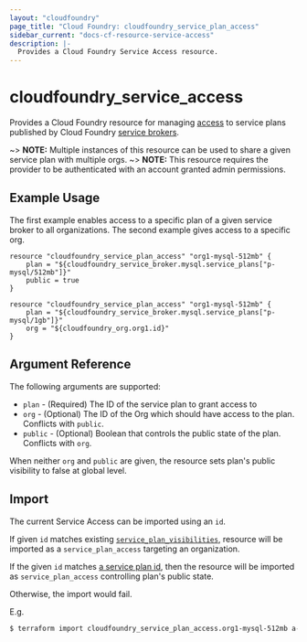 ```yaml
---
layout: "cloudfoundry"
page_title: "Cloud Foundry: cloudfoundry_service_plan_access"
sidebar_current: "docs-cf-resource-service-access"
description: |-
  Provides a Cloud Foundry Service Access resource.
---
```


# cloudfoundry\_service\_access

Provides a Cloud Foundry resource for managing [access](https://docs.cloudfoundry.org/services/access-control.html)
to service plans published by Cloud Foundry [service brokers](https://docs.cloudfoundry.org/services/).

~> **NOTE:** Multiple instances of this resource can be used to share a given service plan with multiple orgs.
~> **NOTE:** This resource requires the provider to be authenticated with an account granted admin permissions.



## Example Usage

The first example enables access to a specific plan of a given service broker to all organizations.
The second example gives access to a specific org.

```hcl
resource "cloudfoundry_service_plan_access" "org1-mysql-512mb" {
    plan = "${cloudfoundry_service_broker.mysql.service_plans["p-mysql/512mb"]}"
    public = true
}

resource "cloudfoundry_service_plan_access" "org1-mysql-512mb" {
    plan = "${cloudfoundry_service_broker.mysql.service_plans["p-mysql/1gb"]}"
    org = "${cloudfoundry_org.org1.id}"
}
```

## Argument Reference

The following arguments are supported:

* `plan` - (Required) The ID of the service plan to grant access to
* `org` - (Optional) The ID of the Org which should have access to the plan. Conflicts with `public`.
* `public` - (Optional) Boolean that controls the public state of the plan. Conflicts with `org`.

When neither `org` and `public` are given, the resource sets plan's public visibility to false at global level.

## Import

The current Service Access can be imported using an `id`.

If given `id` matches existing [`service_plan_visibilities`](https://apidocs.cloudfoundry.org/280/service_plan_visibilities/list_all_service_plan_visibilities.html),
resource will be imported as a `service_plan_access` targeting an organization.

If the given `id` matches [a service plan id](http://apidocs.cloudfoundry.org/280/service_plans/updating_a_service_plan.html),
then the resource will be imported as `service_plan_access` controlling plan's public state.

Otherwise, the import would fail.

E.g.

```bash
$ terraform import cloudfoundry_service_plan_access.org1-mysql-512mb a-guid
```
